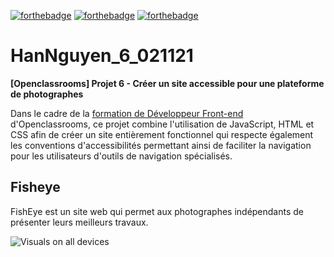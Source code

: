 [![forthebadge](https://forthebadge.com/images/badges/made-with-javascript.svg)](https://forthebadge.com) [![forthebadge](https://forthebadge.com/images/badges/uses-html.svg)](https://forthebadge.com) [![forthebadge](https://forthebadge.com/images/badges/uses-css.svg)](https://forthebadge.com)

# HanNguyen_6_021121
**[Openclassrooms] Projet 6 - Créer un site accessible pour une plateforme de photographes**

Dans le cadre de la [formation de Développeur Front-end](https://openclassrooms.com/fr/paths/314-developpeur-front-end) d'Openclassrooms, ce projet combine l'utilisation de JavaScript, HTML et CSS afin de créer un site entièrement fonctionnel qui respecte également les conventions d'accessibilités permettant ainsi de faciliter la navigation pour les utilisateurs d'outils de navigation spécialisés.

## **Fisheye**

FishEye est un site web qui permet aux photographes indépendants de présenter leurs meilleurs travaux.

![Visuals on all devices](https://github.com/Mimi1706/HanNguyen_6_021121/blob/main/Fisheye%20visuals.jpg?raw=true)
